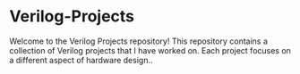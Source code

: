 # Verilog-Projects

Welcome to the Verilog Projects repository! This repository contains a collection of Verilog projects that I have worked on. Each project focuses on a different aspect of hardware design..

